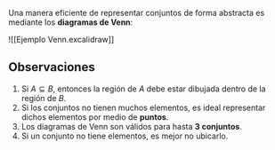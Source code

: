 Una manera eficiente de representar conjuntos de forma abstracta es mediante los **diagramas de Venn**:

![[Ejemplo Venn.excalidraw]]

## Observaciones

1. Si $A \subseteq B$, entonces la región de $A$ debe estar dibujada dentro de la región de $B$.
2. Si los conjuntos no tienen muchos elementos, es ideal representar dichos elementos por medio de **puntos**.
3. Los diagramas de Venn son válidos para hasta **3 conjuntos**.
4. Si un conjunto no tiene elementos, es mejor no ubicarlo.

